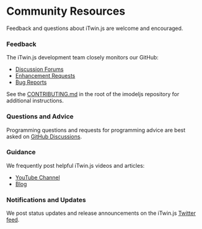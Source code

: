 # Community Resources

Feedback and questions about iTwin.js are welcome and encouraged.

### Feedback

The iTwin.js development team closely monitors our GitHub:

- [Discussion Forums](https://github.com/iTwin/itwinjs-core/discussions)
- [Enhancement Requests](https://github.com/iTwin/itwinjs-core/labels/enhancement)
- [Bug Reports](https://github.com/iTwin/itwinjs-core/labels/bug)

See the [CONTRIBUTING.md](https://github.com/iTwin/itwinjs-core/blob/master/CONTRIBUTING.md) in the root of the imodeljs repository for additional instructions.

### Questions and Advice

Programming questions and requests for programming advice are best asked on [GitHub Discussions](https://github.com/iTwin/itwinjs-core/discussions).

### Guidance

We frequently post helpful iTwin.js videos and articles:

- [YouTube Channel](https://www.youtube.com/channel/UCs4HxiWI4o4bzayG5QnxaIA/featured)
- [Blog](https://medium.com/itwinjs)

### Notifications and Updates

We post status updates and release announcements on the iTwin.js [Twitter feed](https://twitter.com/imodeljs).
